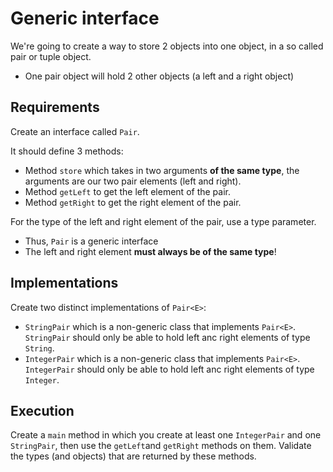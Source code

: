 # Generic interface

We're going to create a way to store 2 objects into one object, in a so called pair or tuple object.
- One pair object will hold 2 other objects (a left and a right object)

## Requirements

Create an interface called `Pair`.

It should define 3 methods:
- Method `store` which takes in two arguments **of the same type**, the arguments are our two pair elements (left and right).
- Method `getLeft` to get the left element of the pair.
- Method `getRight` to get the right element of the pair.

For the type of the left and right element of the pair, use a type parameter.
- Thus, `Pair` is a generic interface
- The left and right element **must always be of the same type**!

## Implementations

Create two distinct implementations of `Pair<E>`:
- `StringPair` which is a non-generic class that implements `Pair<E>`. `StringPair` should only be able to hold left anc right elements of type `String`.
- `IntegerPair` which is a non-generic class that implements `Pair<E>`. `IntegerPair` should only be able to hold left anc right elements of type `Integer`.

## Execution

Create a `main` method in which you create at least one `IntegerPair` and one `StringPair`, then use the `getLeft`and `getRight` methods on them. Validate the types (and objects) that are returned by these methods.